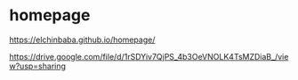 # homepage
https://elchinbaba.github.io/homepage/

https://drive.google.com/file/d/1rSDYiv7QjPS_4b3OeVNOLK4TsMZDiaB_/view?usp=sharing

